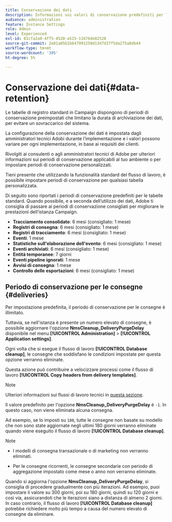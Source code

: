 ```yaml
---
title: Conservazione dei dati
description: Informazioni sui valori di conservazione predefiniti per le tabelle standard
audience: administration
feature: Instance Settings
role: Admin
level: Experienced
exl-id: 01cfa2a0-4ff5-4520-a515-11676de82528
source-git-commit: 2e81a05b1b647991250d13d7d37f5da275a8db44
workflow-type: tm+mt
source-wordcount: '395'
ht-degree: 5%

---
```


# Conservazione dei dati{#data-retention}

Le tabelle di registro standard in Campaign dispongono di periodi di conservazione preimpostati che limitano la durata di archiviazione dei dati, per evitare un sovraccarico del sistema.

La configurazione della conservazione dei dati è impostata dagli amministratori tecnici Adobi durante l’implementazione e i valori possono variare per ogni implementazione, in base ai requisiti dei clienti.

Rivolgiti ai consulenti o agli amministratori tecnici di Adobe per ulteriori informazioni sui periodi di conservazione applicabili al tuo ambiente o per impostare periodi di conservazione personalizzati.

Tieni presente che utilizzando la funzionalità standard del flusso di lavoro, è possibile impostare periodi di conservazione per qualsiasi tabella personalizzata.

Di seguito sono riportati i periodi di conservazione predefiniti per le tabelle standard. Quando possibile, e a seconda dell’utilizzo dei dati, Adobe ti consiglia di passare ai periodi di conservazione consigliati per migliorare le prestazioni dell’istanza Campaign.

* **Tracciamento consolidato**: 6 mesi (consigliato: 1 mese)
* **Registri di consegna**: 6 mesi (consigliato: 1 mese)
* **Registri di tracciamento**: 6 mesi (consigliato: 1 mese)
* **Eventi**: 1 mese
* **Statistiche sull&#39;elaborazione dell&#39;evento**: 6 mesi (consigliato: 1 mese)
* **Eventi archiviati**: 6 mesi (consigliato: 1 mese)
* **Entità temporanee**: 7 giorni
* **Eventi pipeline ignorati**: 1 mese
* **Avvisi di consegna**: 1 mese
* **Controllo delle esportazioni**: 6 mesi (consigliato: 1 mese)

## Periodo di conservazione per le consegne {#deliveries}

Per impostazione predefinita, il periodo di conservazione per le consegne è illimitato.

Tuttavia, se nell&#39;istanza è presente un numero elevato di consegne, è possibile aggiornare l&#39;opzione **NmsCleanup_DeliveryPurgeDelay** disponibile nel menu **[!UICONTROL Administration]** > **[!UICONTROL Application settings]**.

Ogni volta che si esegue il flusso di lavoro **[!UICONTROL Database cleanup]**, le consegne che soddisfano le condizioni impostate per questa opzione verranno eliminate.

Questa azione può contribuire a velocizzare processi come il flusso di lavoro **[!UICONTROL Copy headers from delivery templates]**.

>[!NOTE]
>
>Ulteriori informazioni sui flussi di lavoro tecnici in [questa sezione](technical-workflows.md).


Il valore predefinito per l&#39;opzione **NmsCleanup_DeliveryPurgeDelay** è `-1`. In questo caso, non viene eliminata alcuna consegna.

Ad esempio, se lo imposti su `180`, tutte le consegne non basate su modello che non sono state aggiornate negli ultimi 180 giorni verranno eliminate quando viene eseguito il flusso di lavoro **[!UICONTROL Database cleanup]**.

>[!NOTE]
>
>* I modelli di consegna transazionale o di marketing non verranno eliminati.
>
>* Per le consegne ricorrenti, le consegne secondarie con periodo di aggregazione impostato come mese o anno non verranno eliminate.

Quando si aggiorna l&#39;opzione **NmsCleanup_DeliveryPurgeDelay**, si consiglia di procedere gradualmente con più iterazioni. Ad esempio, puoi impostare il valore su 300 giorni, poi su 180 giorni, quindi su 120 giorni e così via, assicurandoti che le iterazioni siano a distanza di almeno 2 giorni. In caso contrario, il flusso di lavoro **[!UICONTROL Database cleanup]** potrebbe richiedere molto più tempo a causa del numero elevato di consegne da eliminare.

